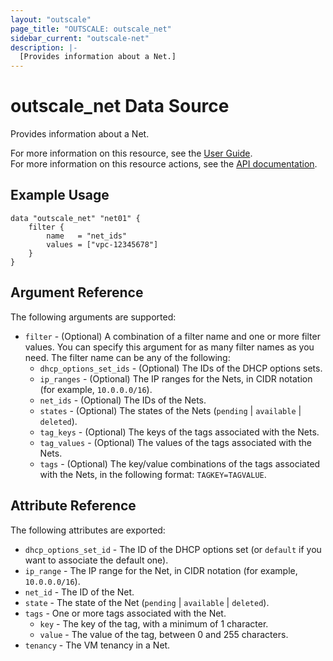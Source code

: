 ```yaml
---
layout: "outscale"
page_title: "OUTSCALE: outscale_net"
sidebar_current: "outscale-net"
description: |-
  [Provides information about a Net.]
---
```


# outscale_net Data Source

Provides information about a Net.

For more information on this resource, see the [User Guide](https://docs.outscale.com/en/userguide/About-VPCs.html).  
For more information on this resource actions, see the [API documentation](https://docs.outscale.com/api#3ds-outscale-api-net).

## Example Usage

```hcl
data "outscale_net" "net01" {
    filter {
        name   = "net_ids"
        values = ["vpc-12345678"]
    }
}
```

## Argument Reference

The following arguments are supported:

* `filter` - (Optional) A combination of a filter name and one or more filter values. You can specify this argument for as many filter names as you need. The filter name can be any of the following:
    * `dhcp_options_set_ids` - (Optional) The IDs of the DHCP options sets.
    * `ip_ranges` - (Optional) The IP ranges for the Nets, in CIDR notation (for example, `10.0.0.0/16`).
    * `net_ids` - (Optional) The IDs of the Nets.
    * `states` - (Optional) The states of the Nets (`pending` \| `available` \| `deleted`).
    * `tag_keys` - (Optional) The keys of the tags associated with the Nets.
    * `tag_values` - (Optional) The values of the tags associated with the Nets.
    * `tags` - (Optional) The key/value combinations of the tags associated with the Nets, in the following format: `TAGKEY=TAGVALUE`.

## Attribute Reference

The following attributes are exported:

* `dhcp_options_set_id` - The ID of the DHCP options set (or `default` if you want to associate the default one).
* `ip_range` - The IP range for the Net, in CIDR notation (for example, `10.0.0.0/16`).
* `net_id` - The ID of the Net.
* `state` - The state of the Net (`pending` \| `available` \| `deleted`).
* `tags` - One or more tags associated with the Net.
    * `key` - The key of the tag, with a minimum of 1 character.
    * `value` - The value of the tag, between 0 and 255 characters.
* `tenancy` - The VM tenancy in a Net.

